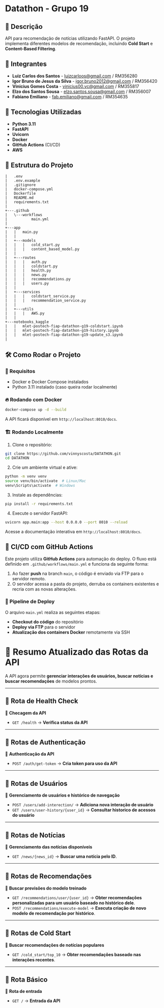 # Datathon - Grupo 19

## 📌 Descrição
API para recomendação de notícias utilizando FastAPI. O projeto implementa diferentes modelos de recomendação, incluindo **Cold Start** e **Content-Based Filtering**.

## 👥 Integrantes
- **Luiz Carlos dos Santos** - luizcarloos@gmail.com / RM356280  
- **Igor Bruno de Jesus da Silva** - igor.bruno2012@gmail.com / RM356420  
- **Vinicius Gomes Costa** - vinicius00.vc@gmail.com / RM355817  
- **Elzo dos Santos Sousa** - elzo.santos.sousa@gmail.com / RM356007  
- **Fabiano Emiliano** - fab.emiliano@gmail.com / RM354635  

## 🚀 Tecnologias Utilizadas
- **Python 3.11**
- **FastAPI**
- **Uvicorn**
- **Docker**
- **GitHub Actions** (CI/CD)
- **AWS**

## 📂 Estrutura do Projeto
```
|   .env
|   .env.example
|   .gitignore
|   docker-compose.yml
|   Dockerfile
|   README.md
|   requirements.txt
|   
+---.github
|   \---workflows
|           main.yml
|           
+---app
|   |   main.py
|   |
|   +---models
|   |   |   cold_start.py
|   |   |   content_based_model.py
|   |
|   +---routes
|   |   |   auth.py
|   |   |   coldstart.py
|   |   |   health.py
|   |   |   news.py
|   |   |   recommendations.py
|   |   |   users.py
|   |
|   +---services
|   |   |   coldstart_service.py
|   |   |   recommendation_service.py
|   |
|   +---utils
|   |   |   AWS.py
|   |
+---notebooks_kaggle
|   |   mlet-postech-fiap-datathon-g19-coldstart.ipynb
|   |   mlet-postech-fiap-datathon-g19-history.ipynb
|   |   mlet-postech-fiap-datathon-g19-update_s3.ipynb
|
```

## 🛠️ Como Rodar o Projeto

### 📌 Requisitos
- Docker e Docker Compose instalados
- Python 3.11 instalado (caso queira rodar localmente)

### 🔥 Rodando com Docker
```bash
docker-compose up -d --build
```
A API ficará disponível em `http://localhost:8010/docs`.

### 🏗️ Rodando Localmente
1. Clone o repositório:
```bash
git clone https://github.com/vinnyscosta/DATATHON.git
cd DATATHON
```
2. Crie um ambiente virtual e ative:
```bash
python -m venv venv
source venv/bin/activate  # Linux/Mac
venv\Scripts\activate  # Windows
```
3. Instale as dependências:
```bash
pip install -r requirements.txt
```
4. Execute o servidor FastAPI:
```bash
uvicorn app.main:app --host 0.0.0.0 --port 8010 --reload
```
Acesse a documentação interativa em `http://localhost:8010/docs`.

## 🔄 CI/CD com GitHub Actions
Este projeto utiliza **GitHub Actions** para automação do deploy. O fluxo está definido em `.github/workflows/main.yml` e funciona da seguinte forma:

1. Ao fazer **push** na branch `main`, o código é enviado via FTP para o servidor remoto.
2. O servidor acessa a pasta do projeto, derruba os containers existentes e recria com as novas alterações.

### 🔄 Pipeline de Deploy
O arquivo `main.yml` realiza as seguintes etapas:
- **Checkout do código** do repositório
- **Deploy via FTP** para o servidor
- **Atualização dos containers Docker** remotamente via SSH


# 📌 **Resumo Atualizado das Rotas da API**  

A API agora permite **gerenciar interações de usuários, buscar notícias e buscar recomendações** de modelos prontos.  

---

## **🔹 Rota de Health Check**  
📌 **Checagem da API**  
- `GET /health` → **Verifica status da API**  
---

## **🔹 Rotas de Authenticação**  
📌 **Authenticação da API**  
- `POST /auth/get-token` → **Cria token para uso da API** 

---

## **🔹 Rotas de Usuários**  
📌 **Gerenciamento de usuários e histórico de navegação**  
- `POST /users/add-interection/` → **Adiciona nova interação de usuário**  
- `GET /users/user-history/{user_id}` → **Consultar historico de acessos do usuário**

---

## **🔹 Rotas de Notícias**  
📌 **Gerenciamento das notícias disponíveis**  
- `GET /news/{news_id}` → **Buscar uma notícia pelo ID**.

---

## **🔹 Rotas de Recomendações**  
📌 **Buscar previsões do modelo treinado**  
- `GET /recommendations/user/{user_id}` → **Obter recomendações personalizadas para um usuário baseado no histórico dele**.  
- `POST /recommendations/execute-model` → **Executa criação de novo modelo de recomendação por histórico**.

---

## **🔹 Rotas de Cold Start**  
📌 **Buscar recomendações de notícias populares**  
- `GET /cold_start/top_10` → **Obter recomendações baseado nas interações recentes**.

---

## **🔹 Rota Básico**  
📌 **Rota de entrada**  
- `GET /` → **Entrada da API**



